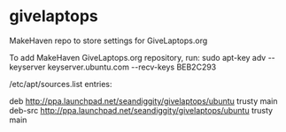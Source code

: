 # givelaptops
MakeHaven repo to store settings for GiveLaptops.org
  
To add MakeHaven GiveLaptops.org repository, run: sudo apt-key adv --keyserver keyserver.ubuntu.com --recv-keys BEB2C293  
  
/etc/apt/sources.list entries:  

deb http://ppa.launchpad.net/seandiggity/givelaptops/ubuntu trusty main 
deb-src http://ppa.launchpad.net/seandiggity/givelaptops/ubuntu trusty main 